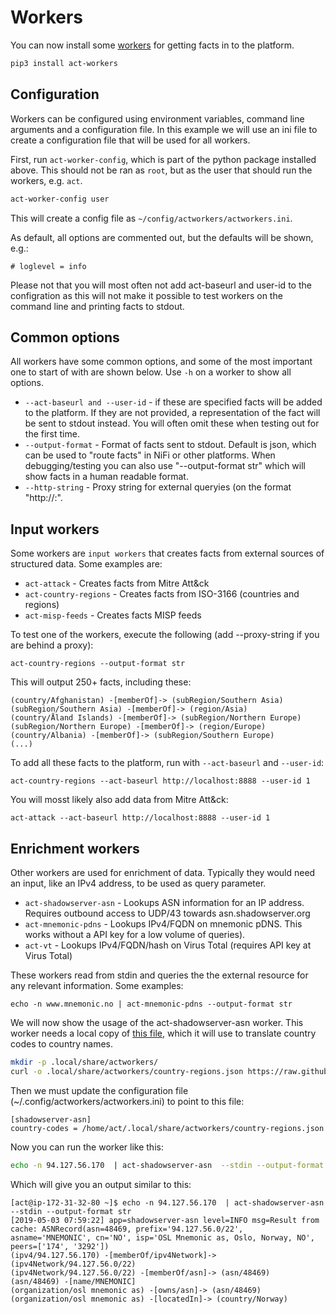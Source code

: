 # Workers

You can now install some [workers](https://github.com/mnemonic-no/act-workers) for getting facts in to the platform.

```bash
pip3 install act-workers
```

## Configuration
Workers can be configured using environment variables, command line arguments and a configuration file. In this example we will use an ini file to create a configuration file that will be used for all workers.

First, run `act-worker-config`, which is part of the python package installed above. This should not be ran as `root`, but as the user that should run the workers, e.g. `act`.

```bash
act-worker-config user
```

This will create a config file as `~/config/actworkers/actworkers.ini`.

As default, all options are commented out, but the defaults will be shown, e.g.:

```
# loglevel = info
```

Please not that you will most often not add act-baseurl and user-id to the configration as this will not make it possible to test workers on the command line and printing facts to stdout.

## Common options

All workers have some common options, and some of the most important one to start of with are shown below. Use `-h` on a worker to show all options.

* `--act-baseurl and --user-id` - if these are specified facts will be added to the platform. If they are not provided, a representation of the fact will be sent to stdout instead. You will often omit these when testing out for the first time.
* `--output-format` - Format of facts sent to stdout. Default is json, which can be used to "route facts" in NiFi or other platforms. When debugging/testing you can also use "--output-format str" which will show facts in a human readable format.
* `--http-string` - Proxy string for external queryies (on the format "http://<HOST>:<PORT>".


## Input workers
Some workers are `input workers` that creates facts from external sources of structured data. Some examples are:

* `act-attack` - Creates facts from Mitre Att&ck
* `act-country-regions` - Creates facts from ISO-3166 (countries and regions)
* `act-misp-feeds` - Creates facts MISP feeds

To test one of the workers, execute the following (add --proxy-string if you are behind a proxy):

```
act-country-regions --output-format str
```

This will output 250+ facts, including these:

```
(country/Afghanistan) -[memberOf]-> (subRegion/Southern Asia)
(subRegion/Southern Asia) -[memberOf]-> (region/Asia)
(country/Åland Islands) -[memberOf]-> (subRegion/Northern Europe)
(subRegion/Northern Europe) -[memberOf]-> (region/Europe)
(country/Albania) -[memberOf]-> (subRegion/Southern Europe)
(...)
```

To add all these facts to the platform, run with `--act-baseurl` and `--user-id`:
```
act-country-regions --act-baseurl http://localhost:8888 --user-id 1
```

You will mosst likely also add data from Mitre Att&ck:
```
act-attack --act-baseurl http://localhost:8888 --user-id 1
```

## Enrichment workers

Other workers are used for enrichment of data. Typically they would need an input, like an IPv4 address, to be used as query parameter.

* `act-shadowserver-asn` - Lookups ASN information for an IP address. Requires outbound access to UDP/43 towards asn.shadowserver.org
* `act-mnemonic-pdns` - Lookups IPv4/FQDN on mnemonic pDNS. This works without a API key for a low volume of queries).
* `act-vt` - Lookups IPv4/FQDN/hash on Virus Total (requires API key at Virus Total)

These workers read from stdin and queries the the external resource for any relevant information. Some examples:

```
echo -n www.mnemonic.no | act-mnemonic-pdns --output-format str
```

We will now show the usage of the act-shadowserver-asn worker. This worker needs a local copy of [this file](https://raw.githubusercontent.com/lukes/ISO-3166-Countries-with-Regional-Codes/master/all/all.json), which it will use to translate country codes to country names.

```bash
mkdir -p .local/share/actworkers/
curl -o .local/share/actworkers/country-regions.json https://raw.githubusercontent.com/lukes/ISO-3166-Countries-with-Regional-Codes/master/all/all.json
```

Then we must update the configuration file (~/.config/actworkers/actworkers.ini) to point to this file:

```
[shadowserver-asn]
country-codes = /home/act/.local/share/actworkers/country-regions.json
```

Now you can run the worker like this:


```bash
echo -n 94.127.56.170  | act-shadowserver-asn  --stdin --output-format str
```

Which will give you an output similar to this:
```
[act@ip-172-31-32-80 ~]$ echo -n 94.127.56.170  | act-shadowserver-asn  --stdin --output-format str
[2019-05-03 07:59:22] app=shadowserver-asn level=INFO msg=Result from cache: ASNRecord(asn=48469, prefix='94.127.56.0/22', asname='MNEMONIC', cn='NO', isp='OSL Mnemonic as, Oslo, Norway, NO', peers=['174', '3292'])
(ipv4/94.127.56.170) -[memberOf/ipv4Network]-> (ipv4Network/94.127.56.0/22)
(ipv4Network/94.127.56.0/22) -[memberOf/asn]-> (asn/48469)
(asn/48469) -[name/MNEMONIC]
(organization/osl mnemonic as) -[owns/asn]-> (asn/48469)
(organization/osl mnemonic as) -[locatedIn]-> (country/Norway)
```
